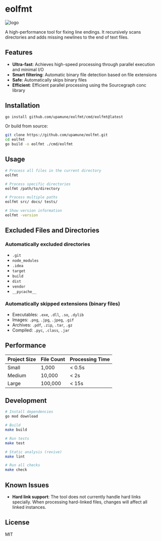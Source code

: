 # eolfmt

![logo](https://i.gyazo.com/1dfcfa8453af6b93202170afe2e63495.jpg)

A high-performance tool for fixing line endings. It recursively scans directories and adds missing newlines to the end of text files.

## Features

- **Ultra-fast**: Achieves high-speed processing through parallel execution and minimal I/O
- **Smart filtering**: Automatic binary file detection based on file extensions
- **Safe**: Automatically skips binary files
- **Efficient**: Efficient parallel processing using the Sourcegraph conc library

## Installation

```bash
go install github.com/upamune/eolfmt/cmd/eolfmt@latest
```

Or build from source:

```bash
git clone https://github.com/upamune/eolfmt.git
cd eolfmt
go build -o eolfmt ./cmd/eolfmt
```

## Usage

```bash
# Process all files in the current directory
eolfmt

# Process specific directories
eolfmt /path/to/directory

# Process multiple paths
eolfmt src/ docs/ tests/

# Show version information
eolfmt -version
```

## Excluded Files and Directories

### Automatically excluded directories
- `.git`
- `node_modules`
- `.idea`
- `target`
- `build`
- `dist`
- `vendor`
- `__pycache__`

### Automatically skipped extensions (binary files)
- Executables: `.exe`, `.dll`, `.so`, `.dylib`
- Images: `.png`, `.jpg`, `.jpeg`, `.gif`
- Archives: `.pdf`, `.zip`, `.tar`, `.gz`
- Compiled: `.pyc`, `.class`, `.jar`

## Performance

| Project Size | File Count | Processing Time |
|--------------|------------|-----------------|
| Small        | 1,000      | < 0.5s          |
| Medium       | 10,000     | < 2s            |
| Large        | 100,000    | < 15s           |

## Development

```bash
# Install dependencies
go mod download

# Build
make build

# Run tests
make test

# Static analysis (revive)
make lint

# Run all checks
make check
```

## Known Issues

- **Hard link support**: The tool does not currently handle hard links specially. When processing hard-linked files, changes will affect all linked instances.

## License

MIT
